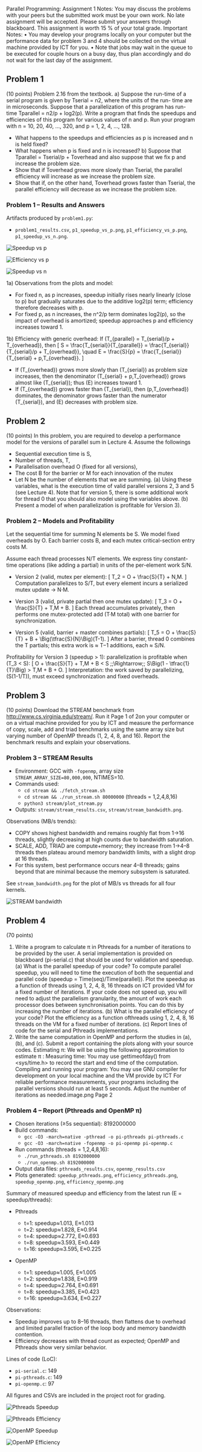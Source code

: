 Parallel Programming: Assignment 1
Notes: You may discuss the problems with your peers but the submitted work must be your own
work. No late assignment will be accepted. Please submit your answers through blackboard. This
assignment is worth 15 % of your total grade.
Important Notes:
• You may develop your programs locally on your computer but the performance data for
problem 3 and 4 should be collected on the virtual machine provided by ICT for you.
• Note that jobs may wait in the queue to be executed for couple hours on a busy day, thus
plan accordingly and do not wait for the last day of the assignment.
## Problem 1
(10 points) Problem 2.16 from the textbook.
a) Suppose the run-time of a serial program is given by Tserial = n2, where the units of the run-
time are in microseconds. Suppose that a parallelization of this program has run-time Tparallel =
n2/p + log2(p). Write a program that finds the speedups and efficiencies of this program for various
values of n and p. Run your program with n = 10, 20, 40, ..., 320, and p = 1, 2, 4, ..., 128.
- What happens to the speedups and efficiencies as p is increased and n is held fixed?
- What happens when p is fixed and n is increased?
b) Suppose that Tparallel = Tserial/p + Toverhead and also suppose that we fix p and increase the
problem size.
- Show that if Toverhead grows more slowly than Tserial, the parallel efficiency will increase as we
increase the problem size.
- Show that if, on the other hand, Toverhead grows faster than Tserial, the parallel efficiency will
decrease as we increase the problem size.

### Problem 1 – Results and Answers

Artifacts produced by `problem1.py`:
- `problem1_results.csv`, `p1_speedup_vs_p.png`, `p1_efficiency_vs_p.png`, `p1_speedup_vs_n.png`.

![Speedup vs p](p1_speedup_vs_p.png)

![Efficiency vs p](p1_efficiency_vs_p.png)

![Speedup vs n](p1_speedup_vs_n.png)

1a) Observations from the plots and model:
- For fixed n, as p increases, speedup initially rises nearly linearly (close to p) but gradually saturates due to the additive log2(p) term; efficiency therefore decreases with p.
- For fixed p, as n increases, the n^2/p term dominates log2(p), so the impact of overhead is amortized; speedup approaches p and efficiency increases toward 1.

1b) Efficiency with generic overhead: If \(T_{parallel} = T_{serial}/p + T_{overhead}\), then
\[ S = \frac{T_{serial}}{T_{parallel}} = \frac{T_{serial}}{T_{serial}/p + T_{overhead}}, \quad E = \frac{S}{p} = \frac{T_{serial}}{T_{serial} + p\,T_{overhead}}. \]
- If \(T_{overhead}\) grows more slowly than \(T_{serial}\) as problem size increases, then the denominator \(T_{serial} + p\,T_{overhead}\) grows almost like \(T_{serial}\); thus \(E\) increases toward 1.
- If \(T_{overhead}\) grows faster than \(T_{serial}\), then \(p\,T_{overhead}\) dominates, the denominator grows faster than the numerator \(T_{serial}\), and \(E\) decreases with problem size.
## Problem 2
(10 points) In this problem, you are required to develop a performance model for the versions of
parallel sum in Lecture 4. Assume the followings
- Sequential execution time is S,
- Number of threads, T,
- Parallelisation overhead O (fixed for all versions),
- The cost B for the barrier or M for each innovation of the mutex
- Let N be the number of elements that we are summing.
(a) Using these variables, what is the execution time of valid parallel versions 2, 3 and 5 (see
Lecture 4). Note that for version 5, there is some additional work for thread 0 that you should also
model using the variables above.
(b) Present a model of when parallelization is profitable for Version 3).

### Problem 2 – Models and Profitability
Let the sequential time for summing N elements be S. We model fixed overheads by O. Each barrier costs B, and each mutex critical-section entry costs M.

Assume each thread processes N/T elements. We express tiny constant-time operations (like adding a partial) in units of the per-element work S/N.

- Version 2 (valid, mutex per element):
  \[ T_2 = O + \frac{S}{T} + N\,M. \]
  Computation parallelizes to S/T, but every element incurs a serialized mutex update → N·M.

- Version 3 (valid, private partial then one mutex update):
  \[ T_3 = O + \frac{S}{T} + T\,M + B. \]
  Each thread accumulates privately, then performs one mutex-protected add (T·M total) with one barrier for synchronization.

- Version 5 (valid, barrier + master combines partials):
  \[ T_5 = O + \frac{S}{T} + B + \Big(\tfrac{S}{N}\Big)(T-1). \]
  After a barrier, thread 0 combines the T partials; this extra work is ≈ T−1 additions, each ≈ S/N.

Profitability for Version 3 (speedup > 1): parallelization is profitable when \(T_3 < S\):
\[ O + \frac{S}{T} + T\,M + B < S \;\;\Rightarrow\;\; S\Big(1 - \tfrac{1}{T}\Big) > T\,M + B + O. \]
Interpretation: the work saved by parallelizing, \(S(1-1/T)\), must exceed synchronization and fixed overheads.
## Problem 3
(10 points) Download the STREAM benchmark from http://www.cs.virginia.edu/stream/. Run it
Page 1 of 2on your computer or on a virtual machine provided for you by ICT and measure the performance
of copy, scale, add and triad benchmarks using the same array size but varying number of OpenMP
threads (1, 2, 4, 8, and 16). Report the benchmark results and explain your observations.

### Problem 3 – STREAM Results

- Environment: GCC with `-fopenmp`, array size `STREAM_ARRAY_SIZE=80,000,000`, NTIMES=10.
- Commands used:
  - `cd stream && ./fetch_stream.sh`
  - `cd stream && ./run_stream.sh 80000000` (threads = 1,2,4,8,16)
  - `python3 stream/plot_stream.py`
- Outputs: `stream/stream_results.csv`, `stream/stream_bandwidth.png`.

Observations (MB/s trends):
- COPY shows highest bandwidth and remains roughly flat from 1→16 threads, slightly decreasing at high counts due to bandwidth saturation.
- SCALE, ADD, TRIAD are compute+memory; they increase from 1→4–8 threads then plateau around memory bandwidth limits, with a slight drop at 16 threads.
- For this system, best performance occurs near 4–8 threads; gains beyond that are minimal because the memory subsystem is saturated.

See `stream_bandwidth.png` for the plot of MB/s vs threads for all four kernels.

![STREAM bandwidth](stream/stream_bandwidth.png)
## Problem 4
(70 points)
1. Write a program to calculate π in Pthreads for a number of iterations to be provided by the
user. A serial implementation is provided on blackboard (pi-serial.c) that should be used for
validation and speedup.
(a) What is the parallel speedup of your code? To compute parallel speedup, you will
need to time the execution of both the sequential and parallel code (speedup =
Time(seq)/Time(parallel)). Plot the speedup as a function of threads using 1, 2, 4, 8, 16
threads on ICT provided VM for a fixed number of iterations. If your code does not speed up,
you will need to adjust the parallelism granularity, the amount of work each processor does
between synchronisation points. You can do this by increasing the number of iterations.
(b) What is the parallel efficiency of your code? Plot the efficiency as a function ofthreads
using 1, 2, 4, 8, 16 threads on the VM for a fixed number of iterations.
(c) Report lines of code for the serial and Pthreads implementations.
2. Write the same computation in OpenMP and perform the studies in (a), (b), and (c). Submit
a report containing the plots along with your source codes.
Estimating π: We will be using the following approximation to estimate π :
Measuring time: You may use gettimeofday() from <sys/time.h> to record the start and end
time of the computation.
Compiling and running your program: You may use GNU compiler for development on your
local machine and the VM provide by ICT
For reliable performance measurements, your programs including the parallel versions should run
at least 5 seconds. Adjust the number of iterations as needed.image.png
Page 2 



### Problem 4 – Report (Pthreads and OpenMP π)

- Chosen iterations (≥5s sequential): 8192000000
- Build commands:
  - `gcc -O3 -march=native -pthread -o pi-pthreads pi-pthreads.c`
  - `gcc -O3 -march=native -fopenmp -o pi-openmp pi-openmp.c`
- Run commands (threads = 1,2,4,8,16):
  - `./run_pthreads.sh 8192000000`
  - `./run_openmp.sh 8192000000`
- Output data files: `pthreads_results.csv`, `openmp_results.csv`
- Plots generated: `speedup_pthreads.png`, `efficiency_pthreads.png`, `speedup_openmp.png`, `efficiency_openmp.png`

Summary of measured speedup and efficiency from the latest run (E = speedup/threads):

- Pthreads
  - t=1: speedup≈1.013, E≈1.013
  - t=2: speedup≈1.828, E≈0.914
  - t=4: speedup≈2.772, E≈0.693
  - t=8: speedup≈3.593, E≈0.449
  - t=16: speedup≈3.595, E≈0.225

- OpenMP
  - t=1: speedup≈1.005, E≈1.005
  - t=2: speedup≈1.838, E≈0.919
  - t=4: speedup≈2.764, E≈0.691
  - t=8: speedup≈3.385, E≈0.423
  - t=16: speedup≈3.634, E≈0.227

Observations:
- Speedup improves up to 8–16 threads, then flattens due to overhead and limited parallel fraction of the loop body and memory bandwidth contention.
- Efficiency decreases with thread count as expected; OpenMP and Pthreads show very similar behavior.

Lines of code (LoC):
- `pi-serial.c`: 149
- `pi-pthreads.c`: 149
- `pi-openmp.c`: 97

All figures and CSVs are included in the project root for grading.

![Pthreads Speedup](speedup_pthreads.png)

![Pthreads Efficiency](efficiency_pthreads.png)

![OpenMP Speedup](speedup_openmp.png)

![OpenMP Efficiency](efficiency_openmp.png)
